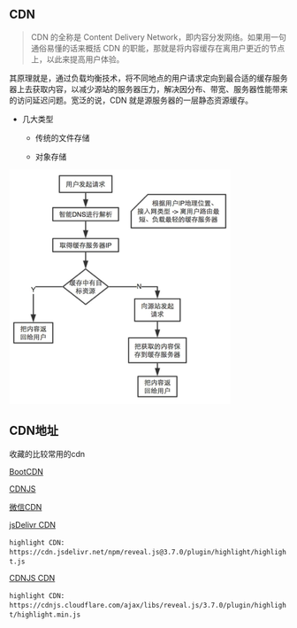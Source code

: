 ## CDN

> CDN 的全称是 Content Delivery Network，即内容分发网络。如果用一句通俗易懂的话来概括 CDN 的职能，那就是将内容缓存在离用户更近的节点上，以此来提高用户体验。

其原理就是，通过负载均衡技术，将不同地点的用户请求定向到最合适的缓存服务器上去获取内容，以减少源站的服务器压力，解决因分布、带宽、服务器性能带来的访问延迟问题。宽泛的说，CDN 就是源服务器的一层静态资源缓存。

* 几大类型

  - 传统的文件存储

  - 对象存储

![cdn](../../images/cdn.png)

## CDN地址

收藏的比较常用的cdn

[BootCDN](http://www.bootcdn.cn/)

[CDNJS](https://cdnjs.com/)

[微信CDN](http://qydev.weixin.qq.com/cdn/cdnjs.html)

[jsDelivr CDN](https://www.jsdelivr.com/)

  `highlight CDN: https://cdn.jsdelivr.net/npm/reveal.js@3.7.0/plugin/highlight/highlight.js`

[CDNJS CDN](https://cdnjs.com/)

  `highlight CDN: https://cdnjs.cloudflare.com/ajax/libs/reveal.js/3.7.0/plugin/highlight/highlight.min.js`
